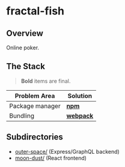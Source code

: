 # fractal-fish

## Overview

Online poker.

## The Stack

> **Bold** items are final.

| Problem Area    | Solution                                          |
| --------------- | ------------------------------------------------- |
| Package manager | **[npm](https://github.com/npm/cli)**             |
| Bundling        | **[webpack](https://github.com/webpack/webpack)** |

## Subdirectories

- [outer-space/](./packages/outer-space/) (Express/GraphQL backend)
- [moon-dust/](./packages/moon-dust/) (React frontend)
